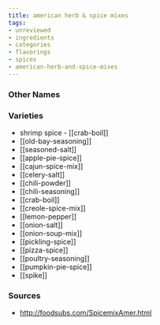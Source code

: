 ```yaml
---
title: american herb & spice mixes
tags:
- unreviewed
- ingredients
- categories
- flavorings
- spices
- american-herb-and-spice-mixes
---
```



### Other Names


### Varieties

* shrimp spice - [[crab-boil]]
* [[old-bay-seasoning]]
* [[seasoned-salt]]
* [[apple-pie-spice]]
* [[cajun-spice-mix]]
* [[celery-salt]]
* [[chili-powder]]
* [[chili-seasoning]]
* [[crab-boil]]
* [[creole-spice-mix]]
* [[lemon-pepper]]
* [[onion-salt]]
* [[onion-soup-mix]]
* [[pickling-spice]]
* [[pizza-spice]]
* [[poultry-seasoning]]
* [[pumpkin-pie-spice]]
* [[spike]]

### Sources
* http://foodsubs.com/SpicemixAmer.html

